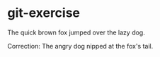 # git-exercise

The quick brown fox jumped over the lazy dog.

Correction: The angry dog nipped at the fox's tail.